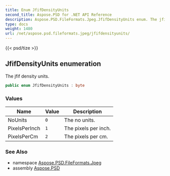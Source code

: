 ```yaml
---
title: Enum JfifDensityUnits
second_title: Aspose.PSD for .NET API Reference
description: Aspose.PSD.FileFormats.Jpeg.JfifDensityUnits enum. The jfif density units
type: docs
weight: 1480
url: /net/aspose.psd.fileformats.jpeg/jfifdensityunits/
---
```

{{< psd/tize >}}
## JfifDensityUnits enumeration

The jfif density units.

```csharp
public enum JfifDensityUnits : byte
```

### Values

| Name | Value | Description |
| --- | --- | --- |
| NoUnits | `0` | The no units. |
| PixelsPerInch | `1` | The pixels per inch. |
| PixelsPerCm | `2` | The pixels per cm. |

### See Also

* namespace [Aspose.PSD.FileFormats.Jpeg](../../aspose.psd.fileformats.jpeg/)
* assembly [Aspose.PSD](../../)



